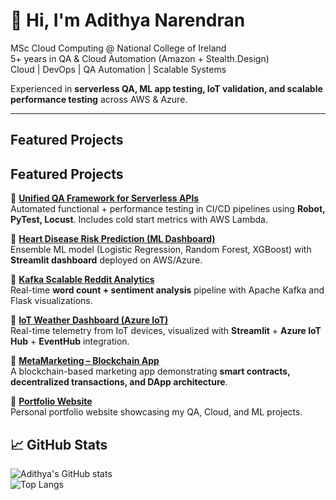 
# 👋 Hi, I'm Adithya Narendran

 MSc Cloud Computing @ National College of Ireland  
 5+ years in QA & Cloud Automation (Amazon + Stealth.Design)  
 Cloud | DevOps | QA Automation | Scalable Systems  

 Experienced in **serverless QA, ML app testing, IoT validation, and scalable performance testing** across AWS & Azure.  

---
##  Featured Projects

##  Featured Projects

🔹 [**Unified QA Framework for Serverless APIs**](https://github.com/adithyanaren/your-repo-here)  
Automated functional + performance testing in CI/CD pipelines using **Robot, PyTest, Locust**. Includes cold start metrics with AWS Lambda.

🔹 [**Heart Disease Risk Prediction (ML Dashboard)**](https://github.com/adithyanaren/HeartRiskPredictor-An-Ensemble-ML-Approach)  
Ensemble ML model (Logistic Regression, Random Forest, XGBoost) with **Streamlit dashboard** deployed on AWS/Azure.

🔹 [**Kafka Scalable Reddit Analytics**](https://github.com/adithyanaren/RedStream-Scalable-Real-Time-Reddit-Analytics-with-Kafka)  
Real-time **word count + sentiment analysis** pipeline with Apache Kafka and Flask visualizations.

🔹 [**IoT Weather Dashboard (Azure IoT)**](https://github.com/adithyanaren/FogWatch)  
Real-time telemetry from IoT devices, visualized with **Streamlit** + **Azure IoT Hub** + **EventHub** integration.

🔹 [**MetaMarketing – Blockchain App**](https://github.com/adithyanaren/MetaMarketing-a-blockchain-app)  
A blockchain-based marketing app demonstrating **smart contracts, decentralized transactions, and DApp architecture**.

🔹 [**Portfolio Website**](https://adithyanaren.github.io/)  
Personal portfolio website showcasing my QA, Cloud, and ML projects.

## 📈 GitHub Stats
![Adithya's GitHub stats](https://github-readme-stats.vercel.app/api?username=adithyanaren&show_icons=true&theme=tokyonight)  
![Top Langs](https://github-readme-stats.vercel.app/api/top-langs/?username=adithyanaren&layout=compact&theme=tokyonight)
